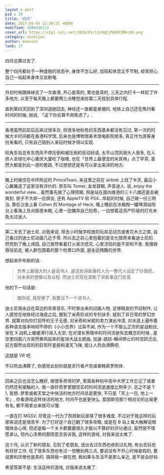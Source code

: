 ```yaml
---
layout : post
pid : 20
title: "四月"
date: 2017-05-03 12:38:22 +0800
modified: 1494436113
cover_url: https://vip1.loli.net/2020/01/13/dqEjPA59CDNkc6O.png
category: nichijou
author: benniks
look: 27
---
```

四月总算过去了. 

整个四月都处于一种虚脱的状态中, 身体不怎么好, 加班和休息又不节制, 经常担心自己一站起来身体又会断电. 

---

月初时候跟妹妹去了一次香港, 开心是真的, 累也是真的, 三天之内打卡一样赶了许多地方, 以至于每天晚上都要两三点睡觉来给第二天规划具体行程. 

直到第四天回到了深圳送她回去, 神经还一直都是紧绷的. 地铁上自己还在焦灼看时间的时候, 她说, 「这下你总算不用焦虑了」. 

---

香港虽然前前后后来过很多次, 但很多地标性的东西基本都没有见过, 第一次的时候大半时间都在香港科学馆, 后来也是博物馆美术馆电影院居多, 真正作为游客身份来看的, 只有自己陪别人来玩时候才得以实现. 

旺角东站总有东西风不停压倒和被压倒的反动标语, 太平山顶风很大人很多, 在人挤人全球化中心重庆大厦吃了咖喱, 也在「世界上最便宜的米其林」点了早茶, 虽然大都是到此一游的套路, 不过想想还是有可以拿出来讲的地方. 

---

晚上时候住在中环附近的 PrinceTown, 来这里之前在 airbnb 上找了半天, 最后小心翼翼选了这家没有评价的. 房东叫 Tomer, 金发碧眼, 声音迷人. 说, enjoy the wonderful view... 虽然事先做了心理预期, 但是站在面向维港的三十八楼还是会被爽到. 房子不大却一应俱全, 还有 AppleTV 和 PS4...早起的时候, 自己做一份三明治, 靠在沙发上看 Cohen 的 Montage of Heck, 晚上睡前在冰箱掏一罐啤酒站阳台上看海上及对面夜未眠, 心里一边嫌弃自己刻奇，一边想着这资产阶级的灯光未免太过迷人. 

---

第二天去了迪士尼. 对我来说, 除去小时候学校放的玩具总动员或者花木兰之类, 自己看过的迪士尼动画几近于零. 所以去之前心里抱着的是文化猎奇来看迪士尼的. 然而到了晚上闭园, 自己居然看着灯火渐次熄灭, 心里浮现的是不安和不舍. 我慢吞吞往前走, 被人群包围着的那个检票口外面, 是永远残酷的世界. 

想起来乔布斯的话: 

> 世界上最强大的人是说书人. 是这些讲故事的人为一整代人设定了价值观、对未来的想像以及议程. 而迪士尼现在垄断了讲故事这门生意.
 
他的下一句话是: 

> 跟你说, 我受够了. 我要当下一个说书人. 

迪士尼用永远在耳边的背景音乐, 不时冒出来的动画人物, 足够精良的节目制作, 让人感觉在地铁经过海底之后, 握到了米奇形状的专列扶手, 就到了非日常的梦幻世界. 就算对向你打招呼的王子无感, 对米奇和米妮的卖力演出冷漠, 对水道上遍布着各种语言版本响彻不停的《小小世界》过耳不闻, 作为一个不那么正宗的星战粉丝, 坐在 X 战机上缓缓滑行进入太空, 在对漫长黑暗中的时间流驶失去概念的时候...星空里四面八方突然奏鸣起来的星球大战主题曲, 加速-跳跃-瞬间停止的时空跃迁后, 前方豁然出现的的巨型歼星舰和漫天飞弹, 能让人热血沸腾吧. 

这就是 VR 吧. 

不只热血沸腾了, 你感觉此刻你就是天行者卢克或者韩索罗附体. 

---

回来之后也没怎么睡好, 做很多奇怪的梦, 里面各种初中高中大学工作忘记了或者仍然还有接触的人. 我一直好奇梦里跟现实的时间流逝速度比例多少, 总之不是 1: 1, 我想. 梦里或者天堂之中快活的地方时间总是更快, 不只是「天上一日, 地上一年」, 你看游戏这样快活的地方, 时间不也是更快么. 爱因斯坦那个相对论的比喻更有名, 都不用拿出来就可以懂. 

一直在打 MGSV, 尽管这一代为了照顾新玩家降了很多难度, 不过对于我这样的玩家来说还是很苦手. 为了打好这个自己翻了很多攻略, 或是在 B 站上看大触解说暗暗体会心得, 但还是每一个关卡都要磨很久才能以不算好的评分通过, 虽然很不情愿承认, 但内心漆黑的那团意志告诉我, 这样的游戏, 对我来说太难了. 

这个月, 认识了新的朋友, 见到了老朋友, 送出去过东西也收到过礼物, 有出去玩也有好好工作, 吃了很多东西也有过一觉睡到两三点, 要说没有不开心时候是假的, 要说累和厌倦也是真的. 搞得我一直在想, 我如果与生活不是那么亲近, 是不是会好些. 

希望答案不是: 生活这样的游戏, 对我来说太难了. 
